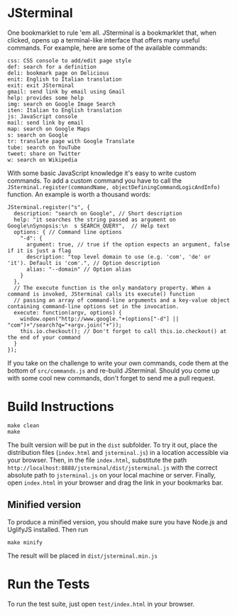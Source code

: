JSterminal
==========

One bookmarklet to rule 'em all. JSterminal is a bookmarklet that, when clicked, opens up a terminal-like interface that offers many useful commands. For example, here are some of the available commands:

    css: CSS console to add/edit page style
    def: search for a definition
    deli: bookmark page on Delicious
    enit: English to Italian translation
    exit: exit JSterminal
    gmail: send link by email using Gmail
    help: provides some help
    img: search on Google Image Search
    iten: Italian to English translation
    js: JavaScript console
    mail: send link by email
    map: search on Google Maps
    s: search on Google
    tr: translate page with Google Translate
    tube: search on YouTube
    tweet: share on Twitter
    w: search on Wikipedia

With some basic JavaScript knowledge it's easy to write custom commands. To add a custom command you have to call the `JSterminal.register(commandName, objectDefiningCommandLogicAndInfo)` function. An example is worth a thousand words:

    JSterminal.register("s", {
      description: "search on Google", // Short description
      help: "it searches the string passed as argument on Google\nSynopsis:\n  s SEARCH_QUERY",  // Help text
      options: { // Command line options
        "-d": {
          argument: true, // true if the option expects an argument, false if it is just a flag
          description: "top level domain to use (e.g. 'com', 'de' or 'it'). Default is 'com'.", // Option description
          alias: "--domain" // Option alias
        }
      },
      // The execute function is the only mandatory property. When a command is invoked, JSterminal calls its execute() function
      // passing an array of command-line arguments and a key-value object containing command-line options set in the invocation.
      execute: function(argv, options) {
        window.open("http://www.google."+(options["-d"] || "com")+"/search?q="+argv.join("+"));
        this.io.checkout(); // Don't forget to call this.io.checkout() at the end of your command
      }
    });

If you take on the challenge to write your own commands, code them at the bottom of `src/commands.js` and re-build JSterminal. Should you come up with some cool new commands, don't forget to send me a pull request.


Build Instructions
==================

    make clean
    make

The built version will be put in the `dist` subfolder.
To try it out, place the distribution files (`index.html` and `jsterminal.js`) in a location accessible via your browser. Then, in the file `index.html`, substitute the path `http://localhost:8888/jsterminal/dist/jsterminal.js` with the correct absolute path to `jsterminal.js` on your local machine or server. Finally, open `index.html` in your browser and drag the link in your bookmarks bar.


Minified version
----------------

To produce a minified version, you should make sure you have Node.js and UglifyJS installed. Then run

    make minify

The result will be placed in `dist/jsterminal.min.js`


Run the Tests
=============

To run the test suite, just open `test/index.html` in your browser.